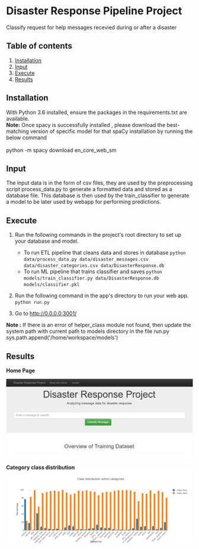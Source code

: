 # Disaster Response Pipeline Project
Classify request for help messages recevied during or after a disaster

## Table of contents
1. [Installation](#installation)
2. [Input](#input)
3. [Execute](#execute)
4. [Results](#results)

## Installation
With Python 3.6 installed, ensure the packages in the requirements.txt are available.<br>
__Note:__ Once spacy is successfully installed , please download the best-matching version of specific model for that spaCy installation by running the below command <br><br>
python -m spacy download en_core_web_sm

## Input
The input data is in the form of csv files, they are used by the preprocessing script process_data.py to generate a formatted data and stored as a database file.
This database is then used by the train_classifier to generate a model to be later used by webapp for performing predictions.

## Execute
1. Run the following commands in the project's root directory to set up your database and model.

    - To run ETL pipeline that cleans data and stores in database
        `python data/process_data.py data/disaster_messages.csv data/disaster_categories.csv data/DisasterResponse.db`
    - To run ML pipeline that trains classifier and saves
        `python models/train_classifier.py data/DisasterResponse.db models/classifier.pkl`

2. Run the following command in the app's directory to run your web app.
    `python run.py`

3. Go to http://0.0.0.0:3001/

__Note :__ If there is an error of helper_class module not found, then update the system path with current path to models directory in the file run.py <br>
sys.path.append('/home/workspace/models')

## Results
__Home Page__
<br>

![](https://github.com/jinujayan/DisasterResponse_ML_Pipeline/blob/master/images/HomePage_top.png)

__Category class distribution__
<br>
![](https://github.com/jinujayan/DisasterResponse_ML_Pipeline/blob/master/images/Barplot_group.png)
